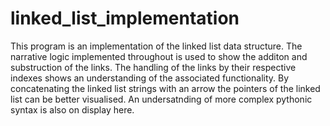 # linked_list_implementation

This program is an implementation of the linked list data structure. 
The narrative logic implemented throughout is used to show the additon and substruction of the links. 
The handling of the links by their respective indexes shows an understanding of the associated functionality. 
By concatenating the linked list strings with an arrow the pointers of the linked list can be better visualised. 
An undersatnding of more complex pythonic syntax is also on display here. 
